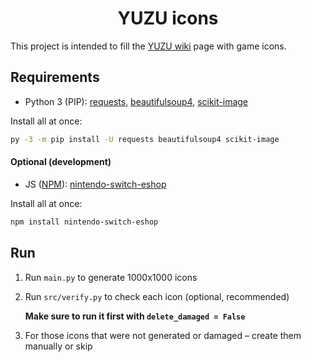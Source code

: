 <h1 align="center">YUZU icons</h1>

This project is intended to fill the [YUZU wiki](https://yuzu-emu.org/game/) page with game icons.


## Requirements

- Python 3 (PIP): [requests](https://pypi.org/project/requests/), [beautifulsoup4](https://pypi.org/project/beautifulsoup4/), [scikit-image](https://pypi.org/project/scikit-image)

Install all at once:
```bash
py -3 -m pip install -U requests beautifulsoup4 scikit-image
```


#### Optional (development)

- JS ([NPM](https://nodejs.org/en/download/ "Download Node.js")): [nintendo-switch-eshop](https://www.npmjs.com/package/nintendo-eshop-api)

Install all at once:
```bash
npm install nintendo-switch-eshop
```



## Run

1. Run `main.py` to generate 1000x1000 icons
2. Run `src/verify.py` to check each icon (optional, recommended) 

	**Make sure to run it first with `delete_damaged = False`**
3. For those icons that were not generated or damaged – create them manually or skip
